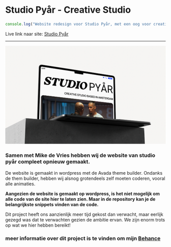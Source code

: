# Studio Pyår - Creative Studio
 ```javascript
console.log("Website redesign voor Studio Pyår, met een oog voor creativiteit");
```
Live link naar site: [Studio Pyår](https://studiopyar.com/)
<hr>
<img alt="Hero image of the studio pyar website" src="readme-images/Hero-image.png">


### Samen met Mike de Vries hebben wij de website van studio pyår compleet opnieuw gemaakt.

<p>De website is gemaakt in wordpress met de Avada theme builder. Ondanks de them builder, hebben wij alsnog grotendeels zelf moeten coderen, vooral alle animaties. </p>

**<p>Aangezien de website is gemaakt op wordpress, is het niet mogelijk om alle code van de site hier te laten zien. Maar in de repository kan je de belangrijkste snippets vinden van de code.</p>**

<p>Dit project heeft ons aanzienlijk meer tijd gekost dan verwacht, maar eerlijk gezegd was dat te verwachten gezien de ambitie ervan. We zijn enorm trots op wat we hier hebben bereikt! </p>

### meer informatie over dit project is te vinden om mijn [Behance](https://www.behance.net/gallery/188538181/Studio-Pyar)

